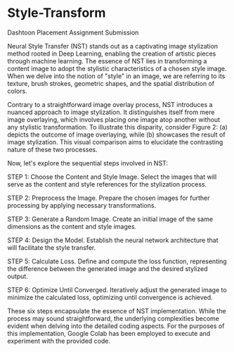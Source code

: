 # Style-Transform
Dashtoon Placement Assignment Submission

Neural Style Transfer (NST) stands out as a captivating image stylization method rooted in Deep Learning, enabling the creation of artistic pieces through machine learning. The essence of NST lies in transforming a content image to adopt the stylistic characteristics of a chosen style image. When we delve into the notion of "style" in an image, we are referring to its texture, brush strokes, geometric shapes, and the spatial distribution of colors.

Contrary to a straightforward image overlay process, NST introduces a nuanced approach to image stylization. It distinguishes itself from mere image overlaying, which involves placing one image atop another without any stylistic transformation. To illustrate this disparity, consider Figure 2: (a) depicts the outcome of image overlaying, while (b) showcases the result of image stylization. This visual comparison aims to elucidate the contrasting nature of these two processes.

Now, let's explore the sequential steps involved in NST:

STEP 1: Choose the Content and Style Image.
Select the images that will serve as the content and style references for the stylization process.

STEP 2: Preprocess the Image.
Prepare the chosen images for further processing by applying necessary transformations.

STEP 3: Generate a Random Image.
Create an initial image of the same dimensions as the content and style images.

STEP 4: Design the Model.
Establish the neural network architecture that will facilitate the style transfer.

STEP 5: Calculate Loss.
Define and compute the loss function, representing the difference between the generated image and the desired stylized output.

STEP 6: Optimize Until Converged.
Iteratively adjust the generated image to minimize the calculated loss, optimizing until convergence is achieved.

These six steps encapsulate the essence of NST implementation. While the process may sound straightforward, the underlying complexities become evident when delving into the detailed coding aspects. For the purposes of this implementation, Google Colab has been employed to execute and experiment with the provided code.
